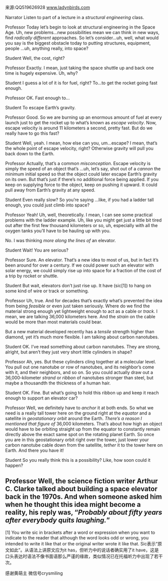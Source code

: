 来源:QQ519626928 www.ladynbirds.com

Narrator 
Listen to part of a lecture in a *structural engineering* class. 
  
Professor 
Today let’s begin to look at structural engineering in the Space Age. Uh, new problems…new possibilities mean we can think in new ways, find *radically different* approaches. So let’s consider…uh, well, what would you say is the biggest obstacle today to putting structures, equipment, people …uh, anything really, into space? 
  
Student 
Well, the cost, right? 
  
Professor 
Exactly. I mean, just taking the space shuttle up and back one time is hugely expensive. Uh, why? 
  
Student 
I guess a lot of it is for fuel, right? To…to get the rocket going fast enough. 
  
Professor 
OK. Fast enough to… 
  
Student 
To escape Earth’s gravity. 
  
Professor 
Good. So we are burning up an enormous amount of fuel at every launch just to get the rocket up to what’s known as *escape velocity*. Now, escape velocity is around 11 kilometers a second, pretty fast. But do we really have to go this fast? 
  
Student 
Well, yeah. I mean, how else can you, um…escape? I mean, that’s the whole point of escape velocity, right? Otherwise gravity will pull you back down to the Earth. 
  
Professor 
Actually, that’s a common *misconception*. Escape velocity is simply the speed of an object that’s …uh, let’s say, shot out of a *cannon* the minimum initial speed so that the object could later escape Earth’s gravity on its own. But that’s just if there’s no additional force being applied. If you keep on supplying force to the object, keep on pushing it upward. It could pull away from Earth’s gravity at any speed. 
  
Student 
Even really slow? So you’re saying …like, if you had a ladder tall enough, you could just climb into space? 
  
Professor 
Yeah! Uh, well, theoretically. I mean, I can see some practical problems with the ladder example. Uh, like you might get just a little bit tired out after the first few thousand kilometers or so, uh, especially with all the oxygen tanks you’ll have to be hauling up with you. 
  
No. I was thinking *more along the lines of* an elevator. 
  
Student 
Wait! You are serious? 
  
Professor 
Sure. An elevator. That’s a new idea to most of us, but in fact it’s been around for over a century. If we could power such an elevator with solar energy, we could simply rise up into space for a fraction of the cost of a trip by rocket or shuttle. 
  
Student 
But wait, elevators don’t just rise up. It have (sic[1]) to hang on some kind of wire or track or something. 
  
Professor 
Uh, true. And for decades that’s exactly what’s prevented the idea from being *feasible* or even just taken seriously. Where do we find the material strong enough yet lightweight enough to act as a cable or *track*. I mean, we are talking 36,000 kilometers here. And the *strain* on the cable would be more than most materials could bear. 
  
But a new material developed recently has a *tensile* strength higher than diamond, yet it’s much more flexible. I am talking about carbon nanotubes. 
  
Student 
OK. I’ve read something about carbon nanotubes. They are strong, alright, but aren’t they just very short little cylinders in shape? 
  
Professor 
Ah, yes. But these cylinders cling together at a molecular level. You pull out one nanotube or row of nanotubes, and its neighbor’s come with it, and their neighbors, and so on. So you could actually draw out a 36,000-kilometer *strand* or *ribbon* of nanotubes stronger than steel, but maybe a thousandth the thickness of a human hair. 
  
Student 
OK. Fine. But what’s going to hold this ribbon up and keep it reach enough to support an elevator car? 
  
Professor 
Well, we definitely have to *anchor* it at both ends. So what we need is a really tall tower here on the ground right at the *equator* and a satellite in *geostationary orbit* around the Earth. *There’s a reason I mentioned that figure of* 36,000 kilometers. That’s about how high an object would have to be orbiting straight up from the equator to constantly remain directly above the exact same spot on the rotating planet Earth. So once you are in this geostationary orbit right over the tower, just lower your carbon nanotube cable down from the satellite, *tether* it to the tower here on Earth. And there you have it! 
  
Student 
So you really think this is a possibility? Like, how soon could it happen? 
  
Professor Well, the science fiction writer Arthur C. Clarke talked about building a space elevator back in the 1970s. And when someone asked him when he thought this idea might become a reality, his reply was, “*Probably about fifty years after everybody quits laughing.*” 
------------------------------------------------------------------------------------------------------
[1] You write sic in brackets after a word or expression when you want to indicate to the reader that although the word looks odd or wrong, you intended to write it like that or the original writer wrote it like that.  Sic表示“原文如此”。从语法上讲原文应为it has，但听力中的说话者确实用了it have，这是口头表达时语法不像书面语那么严谨的缘故，类似情况已在托福听力中出现了若干次。 

感谢黄萌主 微信号crysmiling